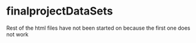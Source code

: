 # finalprojectDataSets

Rest of the html files have not been started on because the first one does not work
